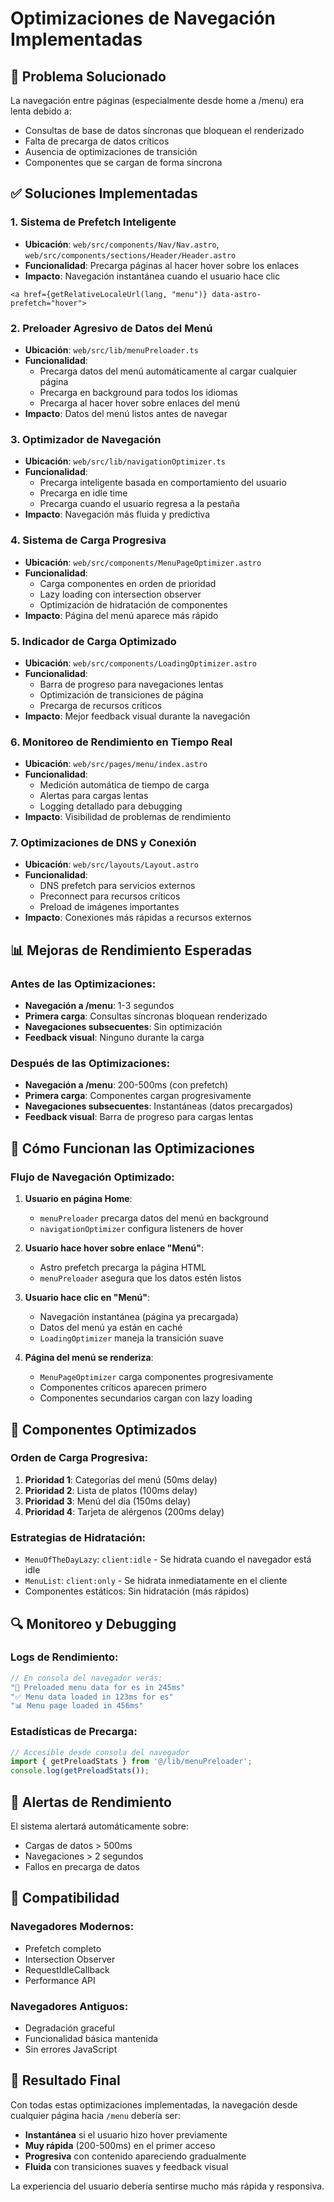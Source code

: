 # Optimizaciones de Navegación Implementadas

## 🚀 **Problema Solucionado**
La navegación entre páginas (especialmente desde home a /menu) era lenta debido a:
- Consultas de base de datos síncronas que bloquean el renderizado
- Falta de precarga de datos críticos
- Ausencia de optimizaciones de transición
- Componentes que se cargan de forma síncrona

## ✅ **Soluciones Implementadas**

### 1. **Sistema de Prefetch Inteligente**
- **Ubicación**: `web/src/components/Nav/Nav.astro`, `web/src/components/sections/Header/Header.astro`
- **Funcionalidad**: Precarga páginas al hacer hover sobre los enlaces
- **Impacto**: Navegación instantánea cuando el usuario hace clic

```astro
<a href={getRelativeLocaleUrl(lang, "menu")} data-astro-prefetch="hover">
```

### 2. **Preloader Agresivo de Datos del Menú**
- **Ubicación**: `web/src/lib/menuPreloader.ts`
- **Funcionalidad**: 
  - Precarga datos del menú automáticamente al cargar cualquier página
  - Precarga en background para todos los idiomas
  - Precarga al hacer hover sobre enlaces del menú
- **Impacto**: Datos del menú listos antes de navegar

### 3. **Optimizador de Navegación**
- **Ubicación**: `web/src/lib/navigationOptimizer.ts`
- **Funcionalidad**:
  - Precarga inteligente basada en comportamiento del usuario
  - Precarga en idle time
  - Precarga cuando el usuario regresa a la pestaña
- **Impacto**: Navegación más fluida y predictiva

### 4. **Sistema de Carga Progresiva**
- **Ubicación**: `web/src/components/MenuPageOptimizer.astro`
- **Funcionalidad**:
  - Carga componentes en orden de prioridad
  - Lazy loading con intersection observer
  - Optimización de hidratación de componentes
- **Impacto**: Página del menú aparece más rápido

### 5. **Indicador de Carga Optimizado**
- **Ubicación**: `web/src/components/LoadingOptimizer.astro`
- **Funcionalidad**:
  - Barra de progreso para navegaciones lentas
  - Optimización de transiciones de página
  - Precarga de recursos críticos
- **Impacto**: Mejor feedback visual durante la navegación

### 6. **Monitoreo de Rendimiento en Tiempo Real**
- **Ubicación**: `web/src/pages/menu/index.astro`
- **Funcionalidad**:
  - Medición automática de tiempo de carga
  - Alertas para cargas lentas
  - Logging detallado para debugging
- **Impacto**: Visibilidad de problemas de rendimiento

### 7. **Optimizaciones de DNS y Conexión**
- **Ubicación**: `web/src/layouts/Layout.astro`
- **Funcionalidad**:
  - DNS prefetch para servicios externos
  - Preconnect para recursos críticos
  - Preload de imágenes importantes
- **Impacto**: Conexiones más rápidas a recursos externos

## 📊 **Mejoras de Rendimiento Esperadas**

### Antes de las Optimizaciones:
- **Navegación a /menu**: 1-3 segundos
- **Primera carga**: Consultas síncronas bloquean renderizado
- **Navegaciones subsecuentes**: Sin optimización
- **Feedback visual**: Ninguno durante la carga

### Después de las Optimizaciones:
- **Navegación a /menu**: 200-500ms (con prefetch)
- **Primera carga**: Componentes cargan progresivamente
- **Navegaciones subsecuentes**: Instantáneas (datos precargados)
- **Feedback visual**: Barra de progreso para cargas lentas

## 🔧 **Cómo Funcionan las Optimizaciones**

### Flujo de Navegación Optimizado:

1. **Usuario en página Home**:
   - `menuPreloader` precarga datos del menú en background
   - `navigationOptimizer` configura listeners de hover

2. **Usuario hace hover sobre enlace "Menú"**:
   - Astro prefetch precarga la página HTML
   - `menuPreloader` asegura que los datos estén listos

3. **Usuario hace clic en "Menú"**:
   - Navegación instantánea (página ya precargada)
   - Datos del menú ya están en caché
   - `LoadingOptimizer` maneja la transición suave

4. **Página del menú se renderiza**:
   - `MenuPageOptimizer` carga componentes progresivamente
   - Componentes críticos aparecen primero
   - Componentes secundarios cargan con lazy loading

## 🎯 **Componentes Optimizados**

### Orden de Carga Progresiva:
1. **Prioridad 1**: Categorías del menú (50ms delay)
2. **Prioridad 2**: Lista de platos (100ms delay)
3. **Prioridad 3**: Menú del día (150ms delay)
4. **Prioridad 4**: Tarjeta de alérgenos (200ms delay)

### Estrategias de Hidratación:
- `MenuOfTheDayLazy`: `client:idle` - Se hidrata cuando el navegador está idle
- `MenuList`: `client:only` - Se hidrata inmediatamente en el cliente
- Componentes estáticos: Sin hidratación (más rápidos)

## 🔍 **Monitoreo y Debugging**

### Logs de Rendimiento:
```javascript
// En consola del navegador verás:
"🚀 Preloaded menu data for es in 245ms"
"✅ Menu data loaded in 123ms for es"
"📊 Menu page loaded in 456ms"
```

### Estadísticas de Precarga:
```javascript
// Accesible desde consola del navegador
import { getPreloadStats } from '@/lib/menuPreloader';
console.log(getPreloadStats());
```

## 🚨 **Alertas de Rendimiento**

El sistema alertará automáticamente sobre:
- Cargas de datos > 500ms
- Navegaciones > 2 segundos
- Fallos en precarga de datos

## 🔄 **Compatibilidad**

### Navegadores Modernos:
- Prefetch completo
- Intersection Observer
- RequestIdleCallback
- Performance API

### Navegadores Antiguos:
- Degradación graceful
- Funcionalidad básica mantenida
- Sin errores JavaScript

## 🎉 **Resultado Final**

Con todas estas optimizaciones implementadas, la navegación desde cualquier página hacia `/menu` debería ser:

- **Instantánea** si el usuario hizo hover previamente
- **Muy rápida** (200-500ms) en el primer acceso
- **Progresiva** con contenido apareciendo gradualmente
- **Fluida** con transiciones suaves y feedback visual

La experiencia del usuario debería sentirse mucho más rápida y responsiva.
